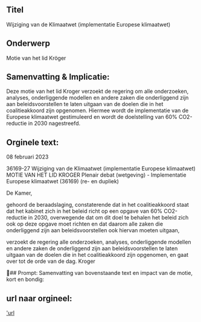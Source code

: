 ## Titel
Wijziging van de Klimaatwet (implementatie Europese klimaatwet)
## Onderwerp
Motie van het lid Kröger
## Samenvatting & Implicatie:

Deze motie van het lid Kroger verzoekt de regering om alle onderzoeken, analyses, onderliggende modellen en andere zaken die onderliggend zijn aan beleidsvoorstellen te laten uitgaan van de doelen die in het coalitieakkoord zijn opgenomen. Hiermee wordt de implementatie van de Europese klimaatwet gestimuleerd en wordt de doelstelling van 60% CO2-reductie in 2030 nagestreefd.
## Orginele text:


08 februari 2023

36169-27
Wijziging van de Klimaatwet (implementatie Europese klimaatwet)
MOTIE VAN HET LID KROGER
Plenair debat (wetgeving) - Implementatie Europese klimaatwet (36169) (re- en dupliek)

De Kamer,

gehoord de beraadslaging,
constaterende dat in het coalitieakkoord staat dat het kabinet zich in het beleid richt op een
opgave van 60% CO2-reductie in 2030,
overwegende dat om dit doel te behalen het beleid zich ook op deze opgave moet richten en
dat daarom alle zaken die onderliggend zijn aan beleidsvoorstellen ook hiervan moeten
uitgaan,

verzoekt de regering alle onderzoeken, analyses, onderliggende modellen en andere zaken
de onderliggend zijn aan beleidsvoorstellen te laten uitgaan van de doelen die in het
coalitieakkoord zijn opgenomen,
en gaat over tot de orde van de dag.
Kroger

## Prompt:
Samenvatting van bovenstaande text en impact van de motie, kort en bondig:

## url naar orgineel:
['url](https://gegevensmagazijn.tweedekamer.nl/OData/v4/2.0/Document(e5a6b391-314b-4674-99d4-63e296487da7)/resource)
